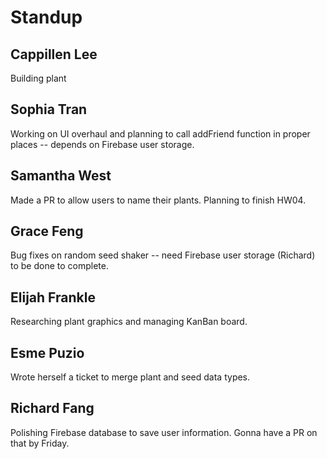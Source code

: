 # Standup
## Cappillen Lee
Building plant 
## Sophia Tran
Working on UI overhaul and planning to call addFriend function in proper places -- depends on Firebase user storage.
## Samantha West
Made a PR to allow users to name their plants. Planning to finish HW04.
## Grace Feng
Bug fixes on random seed shaker -- need Firebase user storage (Richard) to be done to complete.
## Elijah Frankle
Researching plant graphics and managing KanBan board.
## Esme Puzio
Wrote herself a ticket to merge plant and seed data types.
## Richard Fang
Polishing Firebase database to save user information. Gonna have a PR on that by Friday.